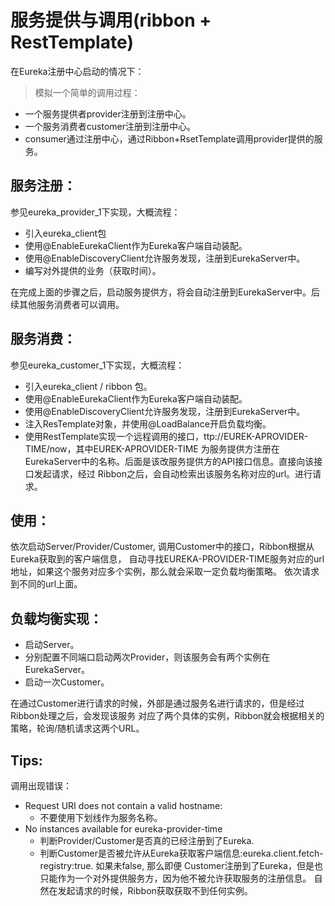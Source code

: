 # 服务提供与调用(ribbon + RestTemplate)

在Eureka注册中心启动的情况下：

> 模拟一个简单的调用过程：
- 一个服务提供者provider注册到注册中心。
- 一个服务消费者customer注册到注册中心。
- consumer通过注册中心，通过Ribbon+RsetTemplate调用provider提供的服务。


## 服务注册：
参见eureka_provider_1下实现，大概流程：
- 引入eureka_client包
- 使用@EnableEurekaClient作为Eureka客户端自动装配。
- 使用@EnableDiscoveryClient允许服务发现，注册到EurekaServer中。
- 编写对外提供的业务（获取时间）。

在完成上面的步骤之后，启动服务提供方，将会自动注册到EurekaServer中。后续其他服务消费者可以调用。

## 服务消费：
参见eureka_customer_1下实现，大概流程：
- 引入eureka_client / ribbon 包。
- 使用@EnableEurekaClient作为Eureka客户端自动装配。
- 使用@EnableDiscoveryClient允许服务发现，注册到EurekaServer中。
- 注入ResTemplate对象，并使用@LoadBalance开启负载均衡。
- 使用RestTemplate实现一个远程调用的接口，ttp://EUREK-APROVIDER-TIME/now，其中EUREK-APROVIDER-TIME
为服务提供方注册在EurekaServer中的名称。后面是该改服务提供方的API接口信息。直接向该接口发起请求，经过
Ribbon之后，会自动检索出该服务名称对应的url。进行请求。

## 使用：
依次启动Server/Provider/Customer, 调用Customer中的接口，Ribbon根据从Eureka获取到的客户端信息，
自动寻找EUREKA-PROVIDER-TIME服务对应的url地址，如果这个服务对应多个实例，那么就会采取一定负载均衡策略。
依次请求到不同的url上面。

## 负载均衡实现：
- 启动Server。
- 分别配置不同端口启动两次Provider，则该服务会有两个实例在EurekaServer。
- 启动一次Customer。

在通过Customer进行请求的时候，外部是通过服务名进行请求的，但是经过Ribbon处理之后，会发现该服务
对应了两个具体的实例，Ribbon就会根据相关的策略，轮询/随机请求这两个URL。

## Tips:
调用出现错误：
- Request URI does not contain a valid hostname:
    - 不要使用下划线作为服务名称。    
 - No instances available for eureka-provider-time
    - 判断Provider/Customer是否真的已经注册到了Eureka.
    - 判断Customer是否被允许从Eureka获取客户端信息:eureka.client.fetch-registry:true. 如果未false, 那么即便
    Customer注册到了Eureka，但是也只能作为一个对外提供服务方，因为他不被允许获取服务的注册信息。
    自然在发起请求的时候，Ribbon获取获取不到任何实例。
    